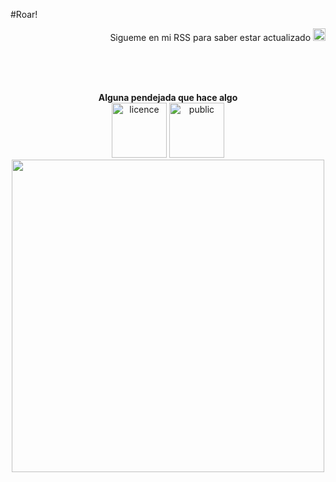 
#Roar!

<p align="right">Sigueme en mi RSS para saber estar actualizado <a href="https://github.com/punkee.atom"><img src="http://icons.iconarchive.com/icons/tatice/cristal-intense/128/RSS-icon.png" width="20px"></a></p>
<br> <br> <br>
<p align="center">
<b>Alguna pendejada que hace algo</b><br>
<img src="http://mirrors.creativecommons.org/presskit/buttons/88x31/png/by-nc-nd.png" width="88" alt="licence">
<img src="http://mirrors.creativecommons.org/presskit/buttons/88x31/png/publicdomain.png" width="88" alt="public">
<br>
<img src="https://scontent-lax3-1.xx.fbcdn.net/hphotos-xap1/v/t1.0-9/12193605_10207383858611418_5092370838902499332_n.jpg?oh=1cb7959efa05e23ce0df578a7d0db83c&oe=56C25361" width="500px"><br>
</p>

